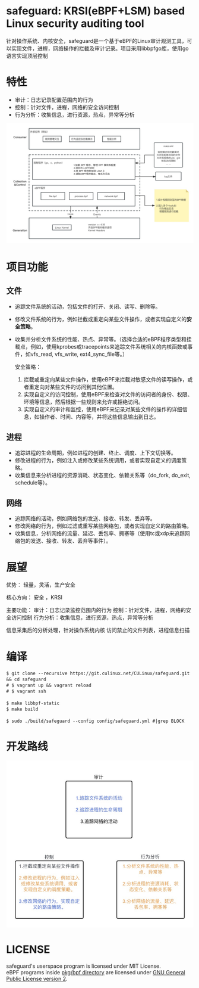 # safeguard: KRSI(eBPF+LSM) based Linux security auditing tool

针对操作系统、内核安全，safeguard是一个基于eBPF的Linux审计观测工具，可以实现文件，进程，网络操作的拦截及审计记录。项目采用libbpfgo库，使用go语言实现顶层控制

# 特性

* 审计：日志记录配置范围内的行为
* 控制：针对文件，进程，网络的安全访问控制
* 行为分析：收集信息，进行资源，热点，异常等分析

![architecture.jpeg](docs/architecture.jpeg)

# 项目功能

## 文件

- 追踪文件系统的活动，包括文件的打开、关闭、读写、删除等。
   
    
- 修改文件系统的行为，例如拦截或重定向某些文件操作，或者实现自定义的**安全策略**。

- 收集并分析文件系统的性能、热点、异常等。（选择合适的eBPF程序类型和挂载点，例如，使用kprobes或tracepoints来追踪文件系统相关的内核函数或事件，如vfs\_read, vfs\_write, ext4\_sync\_file等。）
    
    安全策略：
    
    1.  拦截或重定向某些文件操作，使用eBPF来拦截对敏感文件的读写操作，或者重定向对某些文件的访问到其他位置。
    2.  实现自定义的访问控制，使用eBPF来检查对文件的访问者的身份、权限、环境等信息，然后根据一些规则来允许或拒绝访问。
    3.  实现自定义的审计和监控，使用eBPF来记录对某些文件的操作的详细信息，如操作者、时间、内容等，并将这些信息输出到日志。

## 进程

- 追踪进程的生命周期，例如进程的创建、终止、调度、上下文切换等。
- 修改进程的行为，例如注入或修改某些系统调用，或者实现自定义的调度策略。
- 收集信息来分析进程的资源消耗、状态变化、依赖关系等（do\_fork, do\_exit, schedule等）。

## 网络

- 追踪网络的活动，例如网络包的发送、接收、转发、丢弃等。
- 修改网络的行为，例如过滤或重写某些网络包，或者实现自定义的路由策略。
- 收集信息，分析网络的流量、延迟、丢包率、拥塞等（使用tc或xdp来追踪网络包的发送、接收、转发、丢弃等事件）。

# 展望

优势：
轻量，灵活，生产安全

核心方向：
安全 ，KRSI

主要功能：
审计：日志记录监控范围内的行为
控制：针对文件，进程，网络的安全访问控制
行为分析：收集信息，进行资源，热点，异常等分析

信息采集后的分析处理，针对操作系统内核
访问禁止的文件列表，进程信息扫描

# 编译

```shell
$ git clone --recursive https://git.culinux.net/CULinux/safeguard.git && cd safeguard
# $ vagrant up && vagrant reload
# $ vagrant ssh

$ make libbpf-static
$ make build

$ sudo ./build/safeguard --config config/safeguard.yml #|grep BLOCK
```

# 开发路线
![Alt text](docs/dev-route.jpeg)

# LICENSE

safeguard's userspace program is licensed under MIT License.  
eBPF programs inside [pkg/bpf directory](pkg/bpf) are licensed under [GNU General Public License version 2](./pkg/bpf/LICENSE.md).  

